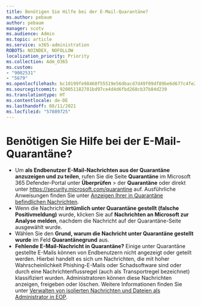 ```yaml
---
title: Benötigen Sie Hilfe bei der E-Mail-Quarantäne?
ms.author: pebaum
author: pebaum
manager: scotv
ms.audience: Admin
ms.topic: article
ms.service: o365-administration
ROBOTS: NOINDEX, NOFOLLOW
localization_priority: Priority
ms.collection: Adm_O365
ms.custom:
- "9002531"
- "5679"
ms.openlocfilehash: bc10199fe98460f55519e56dbacd7d49f09df89be6d677c4fe2b6b95f529e26d
ms.sourcegitcommit: 920051182781bd97ce4d4d6fbd268cb37b84d239
ms.translationtype: HT
ms.contentlocale: de-DE
ms.lasthandoff: 08/11/2021
ms.locfileid: "57889725"
---
```

# <a name="need-help-with-email-quarantine"></a>Benötigen Sie Hilfe bei der E-Mail-Quarantäne?

- Um **als Endbenutzer E-Mail-Nachrichten aus der Quarantäne anzuzeigen und zu teilen**, rufen Sie die Seite **Quarantäne** im Microsoft 365 Defender-Portal unter **Überprüfen** \> der **Quarantäne** oder direkt unter <https://security.microsoft.com/quarantine> auf. Ausführliche Anweisungen finden Sie unter [Anzeigen Ihrer in Quarantäne befindlichen Nachrichten](https://docs.microsoft.com/microsoft-365/security/office-365-security/find-and-release-quarantined-messages-as-a-user#view-your-quarantined-messages).
- Wenn die Nachricht **irrtümlich unter Quarantäne gestellt (falsche Positivmeldung)** wurde, klicken Sie auf **Nachrichten an Microsoft zur Analyse melden**, nachdem die Nachricht auf der Quarantäne-Seite ausgewählt wurde.
- Wählen Sie den **Grund, warum die Nachricht unter Quarantäne gestellt wurde** im Feld **Quarantänegrund** aus.
- **Fehlende E-Mail-Nachricht in Quarantäne?** Einige unter Quarantäne gestellte E-Mails können von Endbenutzern nicht angezeigt oder geteilt werden. Hierbei handelt es sich um Nachrichten, die mit hoher Wahrscheinlichkeit Phishing-E-Mails oder Schadsoftware sind oder durch eine Nachrichtenflussregel (auch als Transportregel bezeichnet) klassifiziert wurden. Administratoren können diese Nachrichten anzeigen, freigeben oder löschen. Weitere Informationen finden Sie unter [Verwalten von isolierten Nachrichten und Dateien als Administrator in EOP](https://docs.microsoft.com/microsoft-365/security/office-365-security/manage-quarantined-messages-and-files).
